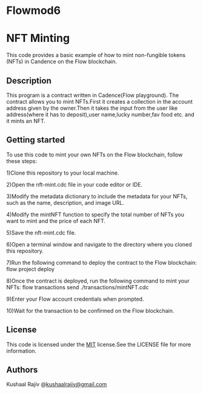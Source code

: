# Flowmod6
# NFT Minting

This code provides a basic example of how to mint non-fungible tokens (NFTs) in Candence on the Flow blockchain. 


## Description

This program is a contract written in Cadence(Flow playground). The contract allows you to mint NFTs.First it creates a collection in the account address given by the owner.Then it takes the input from the user like address(where it has to deposit),user name,lucky number,fav food etc. and it mints an NFT.

## Getting started

To use this code to mint your own NFTs on the Flow blockchain, follow these steps:

1)Clone this repository to your local machine.

2)Open the nft-mint.cdc file in your code editor or IDE.

3)Modify the metadata dictionary to include the metadata for your NFTs, such as the name, description, and image URL.

4)Modify the mintNFT function to specify the total number of NFTs you want to mint and the price of each NFT.

5)Save the nft-mint.cdc file.

6)Open a terminal window and navigate to the directory where you cloned this repository.

7)Run the following command to deploy the contract to the Flow blockchain:
flow project deploy

8)Once the contract is deployed, run the following command to mint your NFTs:
flow transactions send ./transactions/mintNFT.cdc

9)Enter your Flow account credentials when prompted.

10)Wait for the transaction to be confirmed on the Flow blockchain.

## License

This code is licensed under the [MIT](https://choosealicense.com/licenses/mit/) license.See the LICENSE file for more information.

## Authors

Kushaal Rajiv
@kushaalrajiv@gmail.com
